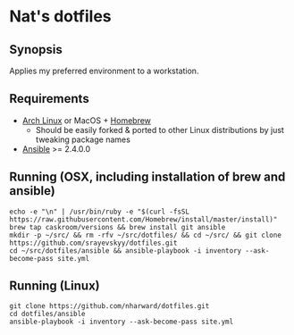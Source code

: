 # Nat's dotfiles

## Synopsis

Applies my preferred environment to a workstation.

## Requirements

- [Arch Linux](https://www.archlinux.org/) or MacOS + [Homebrew](https://brew.sh/)
    - Should be easily forked & ported to other Linux distributions by just tweaking package names
- [Ansible](https://www.ansible.com/) >= 2.4.0.0

## Running (OSX, including installation of brew and ansible)

```
echo -e "\n" | /usr/bin/ruby -e "$(curl -fsSL https://raw.githubusercontent.com/Homebrew/install/master/install)"
brew tap caskroom/versions && brew install git ansible
mkdir -p ~/src/ && rm -rfv ~/src/dotfiles/ && cd ~/src/ && git clone https://github.com/srayevskyy/dotfiles.git
cd ~/src/dotfiles/ansible && ansible-playbook -i inventory --ask-become-pass site.yml
```

## Running (Linux)

```
git clone https://github.com/nharward/dotfiles.git
cd dotfiles/ansible
ansible-playbook -i inventory --ask-become-pass site.yml
```

